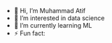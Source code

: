 - 👋 Hi, I’m Muhammad Atif
- 👀 I’m interested in data science
- 🌱 I’m currently learning ML
- ⚡ Fun fact: 

<!---
Atif-eng/Atif-eng is a ✨ special ✨ repository because its `README.md` (this file) appears on your GitHub profile.
You can click the Preview link to take a look at your changes.
--->
